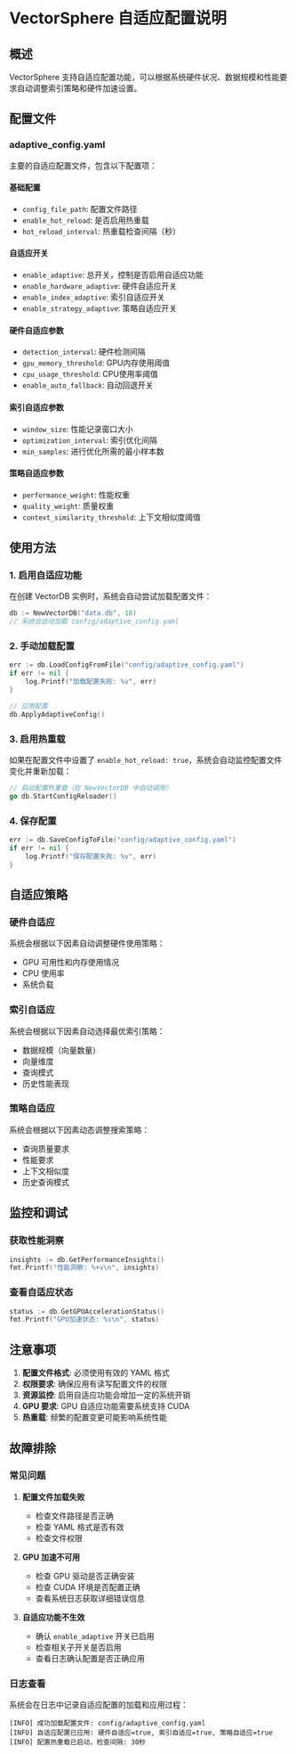 # VectorSphere 自适应配置说明

## 概述

VectorSphere 支持自适应配置功能，可以根据系统硬件状况、数据规模和性能要求自动调整索引策略和硬件加速设置。

## 配置文件

### adaptive_config.yaml

主要的自适应配置文件，包含以下配置项：

#### 基础配置
- `config_file_path`: 配置文件路径
- `enable_hot_reload`: 是否启用热重载
- `hot_reload_interval`: 热重载检查间隔（秒）

#### 自适应开关
- `enable_adaptive`: 总开关，控制是否启用自适应功能
- `enable_hardware_adaptive`: 硬件自适应开关
- `enable_index_adaptive`: 索引自适应开关
- `enable_strategy_adaptive`: 策略自适应开关

#### 硬件自适应参数
- `detection_interval`: 硬件检测间隔
- `gpu_memory_threshold`: GPU内存使用阈值
- `cpu_usage_threshold`: CPU使用率阈值
- `enable_auto_fallback`: 自动回退开关

#### 索引自适应参数
- `window_size`: 性能记录窗口大小
- `optimization_interval`: 索引优化间隔
- `min_samples`: 进行优化所需的最小样本数

#### 策略自适应参数
- `performance_weight`: 性能权重
- `quality_weight`: 质量权重
- `context_similarity_threshold`: 上下文相似度阈值

## 使用方法

### 1. 启用自适应功能

在创建 VectorDB 实例时，系统会自动尝试加载配置文件：

```go
db := NewVectorDB("data.db", 10)
// 系统会自动加载 config/adaptive_config.yaml
```

### 2. 手动加载配置

```go
err := db.LoadConfigFromFile("config/adaptive_config.yaml")
if err != nil {
    log.Printf("加载配置失败: %v", err)
}

// 应用配置
db.ApplyAdaptiveConfig()
```

### 3. 启用热重载

如果在配置文件中设置了 `enable_hot_reload: true`，系统会自动监控配置文件变化并重新加载：

```go
// 启动配置热重载（在 NewVectorDB 中自动调用）
go db.StartConfigReloader()
```

### 4. 保存配置

```go
err := db.SaveConfigToFile("config/adaptive_config.yaml")
if err != nil {
    log.Printf("保存配置失败: %v", err)
}
```

## 自适应策略

### 硬件自适应

系统会根据以下因素自动调整硬件使用策略：
- GPU 可用性和内存使用情况
- CPU 使用率
- 系统负载

### 索引自适应

系统会根据以下因素自动选择最优索引策略：
- 数据规模（向量数量）
- 向量维度
- 查询模式
- 历史性能表现

### 策略自适应

系统会根据以下因素动态调整搜索策略：
- 查询质量要求
- 性能要求
- 上下文相似度
- 历史查询模式

## 监控和调试

### 获取性能洞察

```go
insights := db.GetPerformanceInsights()
fmt.Printf("性能洞察: %+v\n", insights)
```

### 查看自适应状态

```go
status := db.GetGPUAccelerationStatus()
fmt.Printf("GPU加速状态: %s\n", status)
```

## 注意事项

1. **配置文件格式**: 必须使用有效的 YAML 格式
2. **权限要求**: 确保应用有读写配置文件的权限
3. **资源监控**: 启用自适应功能会增加一定的系统开销
4. **GPU 要求**: GPU 自适应功能需要系统支持 CUDA
5. **热重载**: 频繁的配置变更可能影响系统性能

## 故障排除

### 常见问题

1. **配置文件加载失败**
   - 检查文件路径是否正确
   - 检查 YAML 格式是否有效
   - 检查文件权限

2. **GPU 加速不可用**
   - 检查 GPU 驱动是否正确安装
   - 检查 CUDA 环境是否配置正确
   - 查看系统日志获取详细错误信息

3. **自适应功能不生效**
   - 确认 `enable_adaptive` 开关已启用
   - 检查相关子开关是否启用
   - 查看日志确认配置是否正确应用

### 日志查看

系统会在日志中记录自适应配置的加载和应用过程：

```
[INFO] 成功加载配置文件: config/adaptive_config.yaml
[INFO] 自适应配置已应用: 硬件自适应=true, 索引自适应=true, 策略自适应=true
[INFO] 配置热重载已启动，检查间隔: 30秒
```